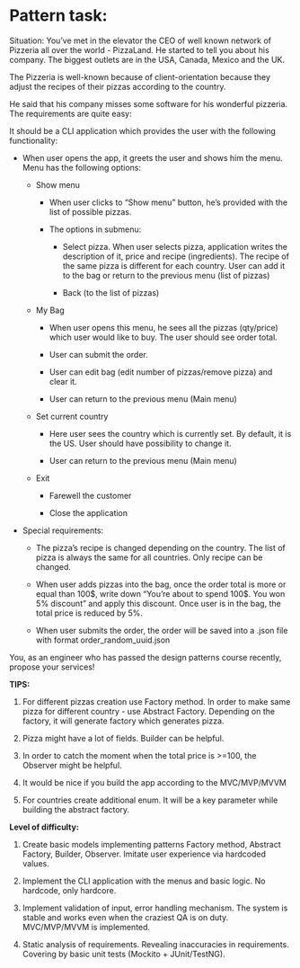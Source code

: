 # Pattern task:
Situation: You’ve met in the elevator the CEO of well known network of Pizzeria all over the world - PizzaLand. He started to tell you about his company. The biggest outlets are in the USA, Canada, Mexico and the UK.

The Pizzeria is well-known because of client-orientation because they adjust the recipes of their pizzas according to the country.

He said that his company misses some software for his wonderful pizzeria. The requirements are quite easy:

It should be a CLI application which provides the user with the following functionality:

* When user opens the app, it greets the user and shows him the menu. Menu has the following options:
  
  * Show menu
  
    * When user clicks to “Show menu” button, he’s provided with the list of possible pizzas.
    
    * The options in submenu:
      
      * Select pizza. When user selects pizza, application writes the description of it, price and recipe (ingredients). The recipe of the same pizza is different for each country. User can add it to the bag or return to the previous menu (list of pizzas)
      
      * Back (to the list of pizzas)
  
  * My Bag
    
    * When user opens this menu, he sees all the pizzas (qty/price) which user would like to buy. The user should see order total.
    
    * User can submit the order.
    
    * User can edit bag (edit number of pizzas/remove pizza) and clear it.
    
    * User can return to the previous menu (Main menu)
  
  * Set current country
    
    * Here user sees the country which is currently set. By default, it is the US. User should have possibility to change it.
    
    * User can return to the previous menu (Main menu)
  
  * Exit
    
    * Farewell the customer
    
    * Close the application

* Special requirements:

  * The pizza’s recipe is changed depending on the country. The list of pizza is always the same for all countries. Only recipe can be changed.
  
  * When user adds pizzas into the bag, once the order total is more or equal than 100\$, write down  “You’re about to spend 100\$. You won 5% discount” and apply this discount. Once user is in the bag, the total price is reduced by 5%.
  
  * When user submits the order, the order will be saved into a .json file with format order_random_uuid.json
  
You, as an engineer who has passed the design patterns course recently, propose your services!

**TIPS:**

1. For different pizzas creation use Factory method. In order to make same pizza for different country - use Abstract Factory. Depending on the factory, it will generate factory which generates pizza.

2. Pizza might have a lot of fields. Builder can be helpful.

3. In order to catch the moment when the total price is >=100, the Observer might be helpful.

4. It would be nice if you build the app according to the MVC/MVP/MVVM

5. For countries create additional enum. It will be a key parameter while building the abstract factory.

**Level of difficulty:**

1. Create basic models implementing patterns Factory method, Abstract Factory, Builder, Observer. Imitate user experience via hardcoded values.

2. Implement the CLI application with the menus and basic logic. No hardcode, only hardcore.

3. Implement validation of input, error handling mechanism. The system is stable and works even when the craziest QA is on duty. MVC/MVP/MVVM is implemented.

4. Static analysis of requirements. Revealing inaccuracies in requirements. Covering by basic unit tests (Mockito + JUnit/TestNG).
